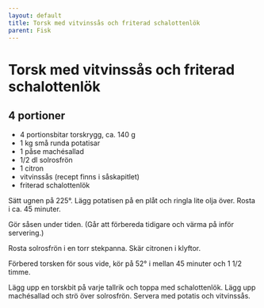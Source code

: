 ```yaml
---
layout: default
title: Torsk med vitvinssås och friterad schalottenlök
parent: Fisk
---
```

# Torsk med vitvinssås och friterad schalottenlök

## 4 portioner

- 4 portionsbitar torskrygg, ca. 140 g
- 1 kg små runda potatisar
- 1 påse machésallad
- 1/2 dl solrosfrön
- 1 citron
- vitvinssås (recept finns i såskapitlet)
- friterad schalottenlök

Sätt ugnen på 225°. Lägg potatisen på en plåt och ringla lite olja över. Rosta i ca. 45
minuter.

Gör såsen under tiden. (Går att förbereda tidigare och värma på inför servering.)

Rosta solrosfrön i en torr stekpanna. Skär citronen i klyftor.

Förbered torsken för sous vide, kör på 52° i mellan 45 minuter och 1 1/2 timme.

Lägg upp en torskbit på varje tallrik och toppa med schalottenlök. Lägg upp machésallad
och strö över solrosfrön. Servera med potatis och vitvinssås.